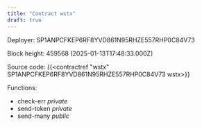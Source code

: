 ```yaml
---
title: "Contract wstx"
draft: true
---
```

Deployer: SP1ANPCFKEP6RF8YVD861N95RHZE557RHP0C84V73


 



Block height: 459568 (2025-01-13T17:48:33.000Z)

Source code: {{<contractref "wstx" SP1ANPCFKEP6RF8YVD861N95RHZE557RHP0C84V73 wstx>}}

Functions:

* check-err _private_
* send-token _private_
* send-many _public_

